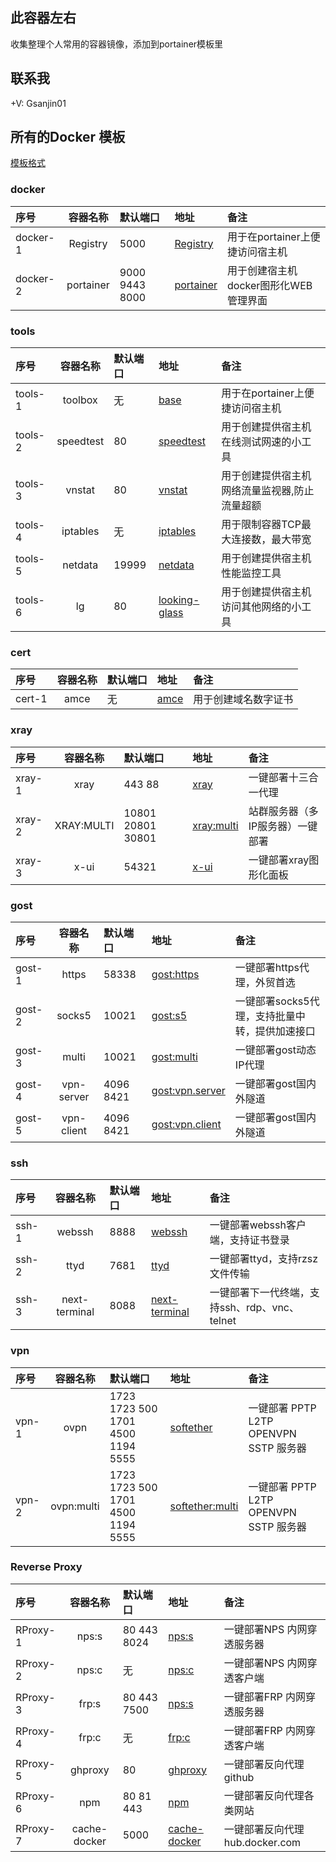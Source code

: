 ## 此容器左右
收集整理个人常用的容器镜像，添加到portainer模板里

## 联系我

+V: Gsanjin01

## 所有的Docker 模板 
[模板格式](https://docs.portainer.io/advanced/app-templates/format#administrator-only)

### docker
|序号|容器名称|默认端口|地址|备注|
|:----|:----:|:----|:----|:----|
|docker-1|Registry|5000|[Registry](https://hub.docker.com/_/registry)|用于在portainer上便捷访问宿主机|
|docker-2|portainer|9000 9443 8000|[portainer](https://hub.docker.com/r/lihaixin/portainer)|用于创建宿主机docker图形化WEB管理界面|

### tools
|序号|容器名称|默认端口|地址|备注|
|:----|:----:|:----|:----|:----|
|tools-1|toolbox|无|[base](https://hub.docker.com/r/lihaixin/toolbox)|用于在portainer上便捷访问宿主机|
|tools-2|speedtest|80|[speedtest](https://hub.docker.com/r/lihaixin/speedtest)|用于创建提供宿主机在线测试网速的小工具|
|tools-3|vnstat|80|[vnstat](https://hub.docker.com/r/lihaixin/vnstat)|用于创建提供宿主机网络流量监视器,防止流量超额|
|tools-4|iptables|无|[iptables](https://hub.docker.com/r/lihaixin/iptables)|用于限制容器TCP最大连接数，最大带宽|
|tools-5|netdata|19999|[netdata](https://hub.docker.com/r/lihaixin/netdata)|用于创建提供宿主机性能监控工具|
|tools-6|lg|80|[looking-glass](https://hub.docker.com/r/lihaixin/looking-glass)|用于创建提供宿主机访问其他网络的小工具|

### cert 
|序号|容器名称|默认端口|地址|备注|
|:----|:----:|:----|:----|:----|
|cert-1|amce|无|[amce](https://hub.docker.com/r/lihaixin/amce)|用于创建域名数字证书|

### xray 
|序号|容器名称|默认端口|地址|备注|
|:----|:----:|:----|:----|:----|
| xray-1|xray|443 88|[xray](https://hub.docker.com/r/lihaixin/xray)|一键部署十三合一代理|
| xray-2|XRAY:MULTI|10801 20801 30801 |[xray:multi](https://hub.docker.com/r/lihaixin/xray/tags)|站群服务器（多IP服务器）一键部署|
| xray-3|x-ui|54321|[x-ui](https://hub.docker.com/r/lihaixin/x-ui)|一键部署xray图形化面板|

### gost
|序号|容器名称|默认端口|地址|备注|
|:----|:----:|:----|:----|:----|
| gost-1|https|58338|[gost:https](https://hub.docker.com/r/lihaixin/gost/tags)|一键部署https代理，外贸首选|
| gost-2|socks5|10021|[gost:s5](https://hub.docker.com/r/lihaixin/gost/tags)|一键部署socks5代理，支持批量中转，提供加速接口|
| gost-3|multi|10021|[gost:multi](https://hub.docker.com/r/lihaixin/gost/tags)|一键部署gost动态IP代理|
| gost-4|vpn-server|4096 8421|[gost:vpn.server](https://hub.docker.com/r/lihaixin/gost/tags)|一键部署gost国内外隧道|
| gost-5|vpn-client|4096 8421|[gost:vpn.client](https://hub.docker.com/r/lihaixin/gost/tags)|一键部署gost国内外隧道|

### ssh
|序号|容器名称|默认端口|地址|备注|
|:----|:----:|:----|:----|:----|
| ssh-1|webssh|8888|[webssh](https://hub.docker.com/r/lihaixin/webssh)|一键部署webssh客户端，支持证书登录|
| ssh-2|ttyd|7681|[ttyd](https://hub.docker.com/r/lihaixin/ttyd)|一键部署ttyd，支持rzsz文件传输|
| ssh-3|next-terminal|8088|[next-terminal](https://hub.docker.com/r/lihaixin/next-terminal)|一键部署下一代终端，支持ssh、rdp、vnc、telnet |

### vpn
|序号|容器名称|默认端口|地址|备注|
|:----|:----:|:----|:----|:----|
| vpn-1|ovpn|1723 1723 500 1701 4500 1194 5555 |[softether](https://hub.docker.com/r/lihaixin/softether)|一键部署 PPTP L2TP OPENVPN SSTP 服务器|
| vpn-2|ovpn:multi|1723 1723 500 1701 4500 1194 5555 |[softether:multi](https://hub.docker.com/r/lihaixin/softether/tags)|一键部署 PPTP L2TP OPENVPN SSTP 服务器|


### Reverse Proxy
|序号|容器名称|默认端口|地址|备注|
|:----|:----:|:----|:----|:----|
| RProxy-1|nps:s|80 443 8024 |[nps:s](https://hub.docker.com/r/lihaixin/nps)|一键部署NPS 内网穿透服务器|
| RProxy-2|nps:c|无 |[nps:c](https://hub.docker.com/r/lihaixin/nps)|一键部署NPS 内网穿透客户端|
| RProxy-3|frp:s|80 443 7500 |[nps:s](https://hub.docker.com/r/lihaixin/frp)|一键部署FRP 内网穿透服务器|
| RProxy-4|frp:c|无 |[frp:c](https://hub.docker.com/r/lihaixin/frp)|一键部署FRP 内网穿透客户端|
| RProxy-5|ghproxy|80 |[ghproxy](https://hub.docker.com/r/lihaixin/ghproxy)|一键部署反向代理github|
| RProxy-6|npm|80 81 443 |[npm](https://hub.docker.com/r/lihaixin/npm)|一键部署反向代理各类网站|
| RProxy-7| cache-docker|5000 |[cache-docker](https://hub.docker.com/_/registry)|一键部署反向代理hub.docker.com|
